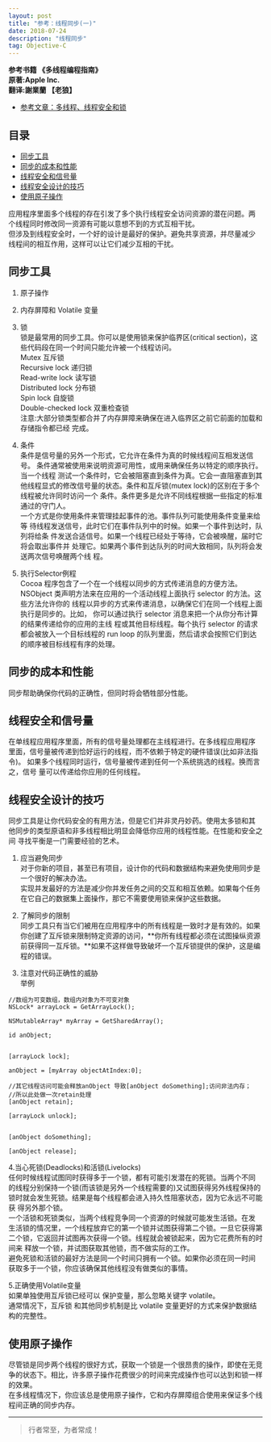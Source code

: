 ```yaml
---
layout: post
title: "参考：线程同步(一)"
date: 2018-07-24
description: "线程同步"
tag: Objective-C
---
```







**参考书籍 《多线程编程指南》**   
**原著:Apple Inc.**    
**翻译:謝業蘭 【老狼】**   



- [参考文章：多线程、线程安全和锁](https://www.jianshu.com/p/40ed9383aa3f)


## 目录


* [同步工具](#content0)
* [同步的成本和性能](#content1)
* [线程安全和信号量](#content2)
* [线程安全设计的技巧](#content3)
* [使用原子操作](#content3)






应用程序里面多个线程的存在引发了多个执行线程安全访问资源的潜在问题。两 个线程同时修改同一资源有可能以意想不到的方式互相干扰。    
但涉及到线程安全时，一个好的设计是最好的保护。避免共享资源，并尽量减少 线程间的相互作用，这样可以让它们减少互相的干扰。    



<!-- ************************************************ -->
## <a id="content0"></a>同步工具


1. 原子操作

2. 内存屏障和 Volatile 变量

3.  锁   
锁是最常用的同步工具。你可以是使用锁来保护临界区(critical section)，这 些代码段在同一个时间只能允许被一个线程访问。    
Mutex 互斥锁    
Recursive lock 递归锁   
Read-write lock 读写锁   
Distributed lock 分布锁   
Spin lock 自旋锁     
Double-checked lock 双重检查锁    
注意:大部分锁类型都合并了内存屏障来确保在进入临界区之前它前面的加载和存储指令都已经 完成。

4. 条件   
条件是信号量的另外一个形式，它允许在条件为真的时候线程间互相发送信号。 条件通常被使用来说明资源可用性，或用来确保任务以特定的顺序执行。当一个线程 测试一个条件时，它会被阻塞直到条件为真。它会一直阻塞直到其他线程显式的修改信号量的状态。条件和互斥锁(mutex lock)的区别在于多个线程被允许同时访问一个 条件。条件更多是允许不同线程根据一些指定的标准通过的守门人。    
一个方式是你使用条件来管理挂起事件的池。事件队列可能使用条件变量来给等 待线程发送信号，此时它们在事件队列中的时候。如果一个事件到达时，队列将给条 件发送合适信号。如果一个线程已经处于等待，它会被唤醒，届时它将会取出事件并 处理它。如果两个事件到达队列的时间大致相同，队列将会发送两次信号唤醒两个线 程。

5. 执行Selector例程    
Cocoa 程序包含了一个在一个线程以同步的方式传递消息的方便方法。NSObject 类声明方法来在应用的一个活动线程上面执行 selector 的方法。这些方法允许你的 线程以异步的方式来传递消息，以确保它们在同一个线程上面执行是同步的。比如， 你可以通过执行 selector 消息来把一个从你分布计算的结果传递给你的应用的主线 程或其他目标线程。每个执行 selector 的请求都会被放入一个目标线程的 run loop 的队列里面，然后请求会按照它们到达的顺序被目标线程有序的处理。

<!-- ************************************************ -->
## <a id="content1"></a>同步的成本和性能

同步帮助确保你代码的正确性，但同时将会牺牲部分性能。


<!-- ************************************************ -->
## <a id="content2"></a>线程安全和信号量

在单线程应用程序里面，所有的信号量处理都在主线程进行。在多线程应用程序 里面，信号量被传递到恰好运行的线程，而不依赖于特定的硬件错误(比如非法指令)。 如果多个线程同时运行，信号量被传递到任何一个系统挑选的线程。换而言之，信号 量可以传递给你应用的任何线程。

 
<!-- ************************************************ -->
## <a id="content3"></a>线程安全设计的技巧

同步工具是让你代码安全的有用方法，但是它们并非灵丹妙药。使用太多锁和其 他同步的类型原语和非多线程相比明显会降低你应用的线程性能。在性能和安全之间 寻找平衡是一门需要经验的艺术。  

1. 应当避免同步   
对于你新的项目，甚至已有项目，设计你的代码和数据结构来避免使用同步是一个很好的解决办法。    
实现并发最好的方法是减少你并发任务之间的交互和相互依赖。如果每个任务在它自己的数据集上面操作，那它不需要使用锁来保护这些数据。

2. 了解同步的限制    
同步工具只有当它们被用在应用程序中的所有线程是一致时才是有效的。如果你创建了互斥锁来限制特定资源的访问，**你所有线程都必须在试图操纵资源前获得同一互斥锁。**如果不这样做导致破坏一个互斥锁提供的保护，这是编程的错误。

3. 注意对代码正确性的威胁     
举例    

```objc
//数组为可变数组，数组内对象为不可变对象
NSLock* arrayLock = GetArrayLock();
   
NSMutableArray* myArray = GetSharedArray();
   
id anObject;
   
   
[arrayLock lock];
   
anObject = [myArray objectAtIndex:0];
   
//其它线程访问可能会释放anObject 导致[anObject doSomething];访问非法内存； 
//所以此处做一次retain处理
[anObject retain];
   
[arrayLock unlock];
   
   
[anObject doSomething];
   
[anObject release];
```

4.当心死锁(Deadlocks)和活锁(Livelocks)     
任何时候线程试图同时获得多于一个锁，都有可能引发潜在的死锁。当两个不同 的线程分别保持一个锁(而该锁是另外一个线程需要的)又试图获得另外线程保持的 锁时就会发生死锁。结果是每个线程都会进入持久性阻塞状态，因为它永远不可能获 得另外那个锁。   
一个活锁和死锁类似，当两个线程竞争同一个资源的时候就可能发生活锁。在发 生活锁的情况里，一个线程放弃它的第一个锁并试图获得第二个锁。一旦它获得第二个锁，它返回并试图再次获得一个锁。线程就会被锁起来，因为它花费所有的时间来 释放一个锁，并试图获取其他锁，而不做实际的工作。   
避免死锁和活锁的最好方法是同一个时间只拥有一个锁。如果你必须在同一时间 获取多于一个锁，你应该确保其他线程没有做类似的事情。

5.正确使用Volatile变量    
如果单独使用互斥锁已经可以 保护变量，那么忽略关键字 volatile。    
通常情况下，互斥锁 和其他同步机制是比 volatile 变量更好的方式来保护数据结构的完整性。    



<!-- ************************************************ -->
## <a id="content4"></a>使用原子操作

尽管锁是同步两个线程的很好方式，获取一个锁是一个很昂贵的操作，即使在无竞争的状态下。相比，许多原子操作花费很少的时间来完成操作也可以达到和锁一样的效果。    
在多线程情况下，你应该总是使用原子操作，它和内存屏障组合使用来保证多个线程间正确的同步内存。






----------
>  行者常至，为者常成！



